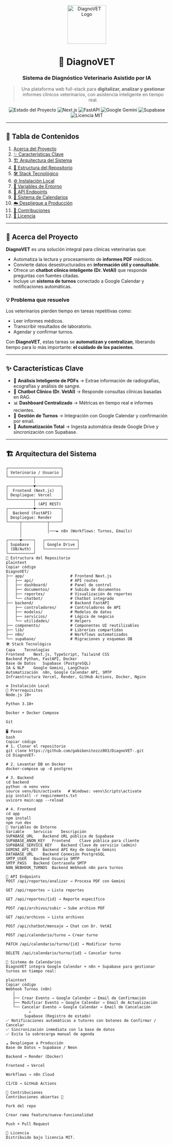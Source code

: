 <div align="center">

<img src="https://www.freepik.es/icono/bing_732186" alt="DiagnoVET Logo" width="120"/>

# 🐾 DiagnoVET  
### Sistema de Diagnóstico Veterinario Asistido por IA

> Una plataforma web full-stack para **digitalizar, analizar y gestionar** informes clínicos veterinarios, con asistencia inteligente en tiempo real.

<p align="center">
  <img src="https://img.shields.io/badge/Estado-En%20Desarrollo-blue" alt="Estado del Proyecto"/>
  <img src="https://img.shields.io/badge/Frontend-Next.js-black?logo=next.js" alt="Next.js"/>
  <img src="https://img.shields.io/badge/Backend-FastAPI-green?logo=fastapi" alt="FastAPI"/>
  <img src="https://img.shields.io/badge/IA-Google%20Gemini-blue?logo=google" alt="Google Gemini"/>
  <img src="https://img.shields.io/badge/Base%20de%20Datos-Supabase-3ECF8E?logo=supabase" alt="Supabase"/>
  <img src="https://img.shields.io/badge/Licencia-MIT-green" alt="Licencia MIT"/>
</p>

</div>

---

## 📖 Tabla de Contenidos
1. [Acerca del Proyecto](#-acerca-del-proyecto)
2. [✨ Características Clave](#-características-clave)
3. [🏗️ Arquitectura del Sistema](#️-arquitectura-del-sistema)
4. [📂 Estructura del Repositorio](#-estructura-del-repositorio)
5. [🛠️ Stack Tecnológico](#️-stack-tecnológico)
6. [⚙️ Instalación Local](#️-instalación-local)
7. [🔑 Variables de Entorno](#-variables-de-entorno)
8. [🔌 API Endpoints](#-api-endpoints)
9. [📅 Sistema de Calendarios](#-sistema-de-calendarios)
10. [☁️ Despliegue a Producción](#️-despliegue-a-producción)
11. [🤝 Contribuciones](#-contribuciones)
12. [📄 Licencia](#-licencia)

---

## 🚀 Acerca del Proyecto

**DiagnoVET** es una solución integral para clínicas veterinarias que:  
- Automatiza la lectura y procesamiento de **informes PDF** médicos.  
- Convierte datos desestructurados en **información útil y consultable**.  
- Ofrece un **chatbot clínico inteligente (Dr. VetAI)** que responde preguntas con fuentes citadas.  
- Incluye un **sistema de turnos** conectado a Google Calendar y notificaciones automáticas.  

### 💡 Problema que resuelve
Los veterinarios pierden tiempo en tareas repetitivas como:  
- Leer informes médicos.  
- Transcribir resultados de laboratorio.  
- Agendar y confirmar turnos.  

Con **DiagnoVET**, estas tareas se **automatizan y centralizan**, liberando tiempo para lo más importante: **el cuidado de los pacientes**.

---

## ✨ Características Clave

- 📑 **Análisis Inteligente de PDFs** → Extrae información de radiografías, ecografías y análisis de sangre.  
- 🤖 **Chatbot Clínico (Dr. VetAI)** → Responde consultas clínicas basadas en RAG.  
- 📊 **Dashboard Centralizado** → Métricas en tiempo real e informes recientes.  
- 📅 **Gestión de Turnos** → Integración con Google Calendar y confirmación por email.  
- 🔄 **Automatización Total** → Ingesta automática desde Google Drive y sincronización con Supabase.  

---

## 🏗️ Arquitectura del Sistema

```plaintext
┌───────────────────────┐
│ Veterinario / Usuario │
└───────────┬───────────┘
            │
┌───────────▼───────────┐
│  Frontend (Next.js)   │
│ Despliegue: Vercel    │
└───────────┬───────────┘
            │ (API REST)
┌───────────▼───────────┐
│  Backend (FastAPI)    │
│ Despliegue: Render    │
└─────┬───────────┬─────┘
      │           │
      │           │───► n8n (Workflows: Turnos, Emails)
      │
┌─────▼─────┐   ┌──────────────┐
│ Supabase  │   │ Google Drive │
│ (DB/Auth) │   └──────────────┘
└───────────┘
📂 Estructura del Repositorio
plaintext
Copiar código
DiagnoVET/
├── app/                    # Frontend Next.js
│   ├── api/                # API routes
│   ├── dashboard/          # Panel de control
│   ├── documentos/         # Subida de documentos
│   ├── reportes/           # Visualización de reportes
│   └── chatbot/            # Chatbot integrado
├── backend/                # Backend FastAPI
│   ├── controladores/      # Controladores de API
│   ├── modelos/            # Modelos de datos
│   ├── servicios/          # Lógica de negocio
│   └── utilidades/         # Helpers
├── components/             # Componentes UI reutilizables
├── lib/                    # Librerías compartidas
├── n8n/                    # Workflows automatizados
└── supabase/               # Migraciones y esquemas DB
🛠️ Stack Tecnológico
Capa	Tecnologías
Frontend	Next.js, TypeScript, Tailwind CSS
Backend	Python, FastAPI, Docker
Base de Datos	Supabase (PostgreSQL)
IA & NLP	Google Gemini, LangChain
Automatización	n8n, Google Calendar API, SMTP
Infraestructura	Vercel, Render, GitHub Actions, Docker, Nginx

⚙️ Instalación Local
🔧 Prerrequisitos
Node.js 18+

Python 3.10+

Docker + Docker Compose

Git

🖥️ Pasos
bash
Copiar código
# 1. Clonar el repositorio
git clone https://github.com/gabibenitezzz003/DiagnoVET-.git
cd DiagnoVET-

# 2. Levantar DB en Docker
docker-compose up -d postgres

# 3. Backend
cd backend
python -m venv venv
source venv/bin/activate   # Windows: venv\Scripts\activate
pip install -r requirements.txt
uvicorn main:app --reload

# 4. Frontend
cd app
npm install
npm run dev
🔑 Variables de Entorno
Variable	Servicio	Descripción
SUPABASE_URL	Backend	URL pública de Supabase
SUPABASE_ANON_KEY	Frontend	Clave pública para cliente
SUPABASE_SERVICE_KEY	Backend	Clave de servicio (admin)
GEMINI_API_KEY	Backend	API Key de Google Gemini
DATABASE_URL	Backend	Conexión PostgreSQL
SMTP_USER	Backend	Usuario SMTP
SMTP_PASS	Backend	Contraseña SMTP
N8N_WEBHOOK_TURNOS	Backend	Webhook n8n para turnos

🔌 API Endpoints
POST /api/reportes/analizar → Procesa PDF con Gemini

GET /api/reportes → Lista reportes

GET /api/reportes/{id} → Reporte específico

POST /api/archivos/subir → Sube archivo PDF

GET /api/archivos → Lista archivos

POST /api/chatbot/mensaje → Chat con Dr. VetAI

POST /api/calendario/turno → Crear turno

PATCH /api/calendario/turno/{id} → Modificar turno

DELETE /api/calendario/turno/{id} → Cancelar turno

📅 Sistema de Calendarios
DiagnoVET integra Google Calendar + n8n + Supabase para gestionar turnos en tiempo real:

plaintext
Copiar código
Webhook Turnos (n8n)
   │
   ├── Crear Evento → Google Calendar → Email de Confirmación
   ├── Modificar Evento → Google Calendar → Email de Actualización
   └── Cancelar Evento → Google Calendar → Email de Cancelación
          ↓
        Supabase (Registro de estado)
✅ Notificaciones automáticas a tutores con botones de Confirmar / Cancelar
✅ Sincronización inmediata con la base de datos
✅ Evita la sobrecarga manual de agenda

☁️ Despliegue a Producción
Base de Datos → Supabase / Neon

Backend → Render (Docker)

Frontend → Vercel

Workflows → n8n Cloud

CI/CD → GitHub Actions

🤝 Contribuciones
Contribuciones abiertas 🚀

Fork del repo

Crear rama feature/nueva-funcionalidad

Push + Pull Request

📄 Licencia
Distribuido bajo licencia MIT.
